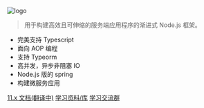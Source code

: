 


![logo](_media/icon.svg ':size=250x60')

> 用于构建高效且可伸缩的服务端应用程序的渐进式 Node.js 框架。

- 完美支持 Typescript 
- 面向 AOP 编程 
- 支持 Typeorm
- 高并发，异步非阻塞 IO
- Node.js 版的 spring
- 构建微服务应用

[11.x 文档(翻译中)](/11/firststeps.md)
[学习资料/库](https://docs.nestjs.cn/10/awesome)
[学习交流群](https://docs.nestjs.cn/10/discuss)
